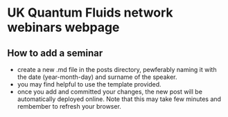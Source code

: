 # UK Quantum Fluids network webinars webpage

## How to add a seminar
- create a new .md file in the posts directory, pewferably naming it with the date (year-month-day) and surname of the speaker.
- you may find helpful to use the template provided.
- once you add and committed your changes, the new post will be automatically deployed online. Note that this may take few minutes and rembember to refresh your browser. 


